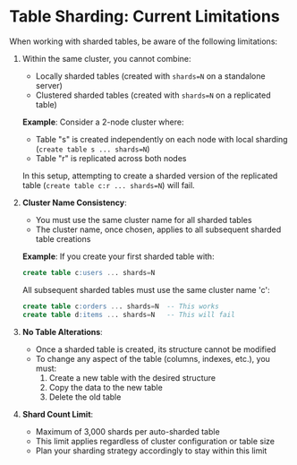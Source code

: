 # Table Sharding: Current Limitations

When working with sharded tables, be aware of the following limitations:

1. Within the same cluster, you cannot combine:
   - Locally sharded tables (created with `shards=N` on a standalone server)
   - Clustered sharded tables (created with `shards=N` on a replicated table)

   **Example**: Consider a 2-node cluster where:
   - Table "s" is created independently on each node with local sharding (`create table s ... shards=N`)
   - Table "r" is replicated across both nodes
   
   In this setup, attempting to create a sharded version of the replicated table (`create table c:r ... shards=N`) will fail.

2. **Cluster Name Consistency**:
   - You must use the same cluster name for all sharded tables
   - The cluster name, once chosen, applies to all subsequent sharded table creations
   
   **Example**: If you create your first sharded table with:
   ```sql
   create table c:users ... shards=N
   ```
   All subsequent sharded tables must use the same cluster name 'c':
   ```sql
   create table c:orders ... shards=N  -- This works
   create table d:items ... shards=N   -- This will fail
   ```

3. **No Table Alterations**:
   - Once a sharded table is created, its structure cannot be modified
   - To change any aspect of the table (columns, indexes, etc.), you must:
     1. Create a new table with the desired structure
     2. Copy the data to the new table
     3. Delete the old table

4. **Shard Count Limit**:
   - Maximum of 3,000 shards per auto-sharded table
   - This limit applies regardless of cluster configuration or table size
   - Plan your sharding strategy accordingly to stay within this limit

<!-- proofread -->

